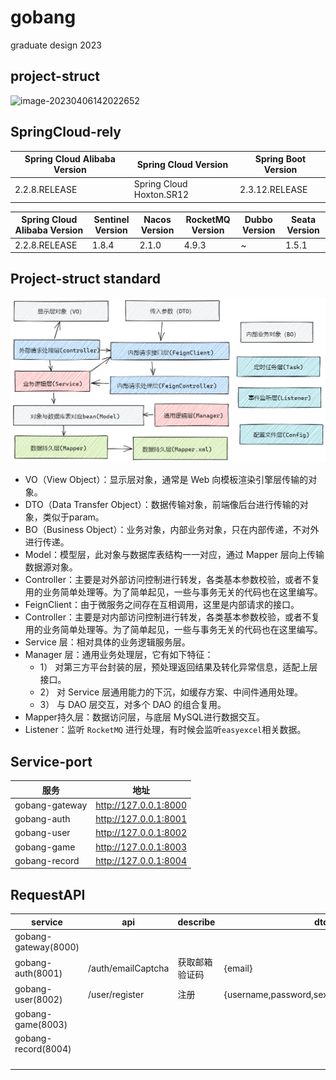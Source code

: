 # gobang

graduate design 2023

## project-struct

![image-20230406142022652](doc/img/project-struct.png)

## SpringCloud-rely

| Spring Cloud Alibaba Version | Spring Cloud Version     | Spring Boot Version |
| ---------------------------- | ------------------------ | ------------------- |
| 2.2.8.RELEASE                | Spring Cloud Hoxton.SR12 | 2.3.12.RELEASE      |

| Spring Cloud Alibaba Version | Sentinel Version | Nacos Version | RocketMQ Version | Dubbo Version | Seata Version |
| ---------------------------- | ---------------- | ------------- | ---------------- | ------------- | ------------- |
| 2.2.8.RELEASE                | 1.8.4            | 2.1.0         | 4.9.3            | ~             | 1.5.1         |

## Project-struct standard

![img](README.assets/%E5%BA%94%E7%94%A8%E5%88%86%E5%B1%82.png)

- VO（View Object）：显示层对象，通常是 Web 向模板渲染引擎层传输的对象。
- DTO（Data Transfer Object）：数据传输对象，前端像后台进行传输的对象，类似于param。
- BO（Business Object）：业务对象，内部业务对象，只在内部传递，不对外进行传递。
- Model：模型层，此对象与数据库表结构一一对应，通过 Mapper 层向上传输数据源对象。
- Controller：主要是对外部访问控制进行转发，各类基本参数校验，或者不复用的业务简单处理等。为了简单起见，一些与事务无关的代码也在这里编写。
- FeignClient：由于微服务之间存在互相调用，这里是内部请求的接口。
- Controller：主要是对内部访问控制进行转发，各类基本参数校验，或者不复用的业务简单处理等。为了简单起见，一些与事务无关的代码也在这里编写。
- Service 层：相对具体的业务逻辑服务层。
- Manager 层：通用业务处理层，它有如下特征：
  - 1） 对第三方平台封装的层，预处理返回结果及转化异常信息，适配上层接口。
  - 2） 对 Service 层通用能力的下沉，如缓存方案、中间件通用处理。
  - 3） 与 DAO 层交互，对多个 DAO 的组合复用。
- Mapper持久层：数据访问层，与底层 MySQL进行数据交互。
- Listener：监听 `RocketMQ` 进行处理，有时候会监听`easyexcel`相关数据。

## Service-port

| 服务           | 地址                  |
| -------------- | --------------------- |
| gobang-gateway | http://127.0.0.1:8000 |
| gobang-auth    | http://127.0.0.1:8001 |
| gobang-user    | http://127.0.0.1:8002 |
| gobang-game    | http://127.0.0.1:8003 |
| gobang-record  | http://127.0.0.1:8004 |

## RequestAPI

| service              | api                | describe       | dto                                         | vo         |
| -------------------- | ------------------ | -------------- | ------------------------------------------- | ---------- |
| gobang-gateway(8000) |                    |                |                                             |            |
| gobang-auth(8001)    | /auth/emailCaptcha | 获取邮箱验证码 | {email}                                     | {key}      |
| gobang-user(8002)    | /user/register     | 注册           | {username,password,sex,email,key,emailCode} | {username} |
| gobang-game(8003)    |                    |                |                                             |            |
| gobang-record(8004)  |                    |                |                                             |            |
|                      |                    |                |                                             |            |
|                      |                    |                |                                             |            |
|                      |                    |                |                                             |            |
|                      |                    |                |                                             |            |

